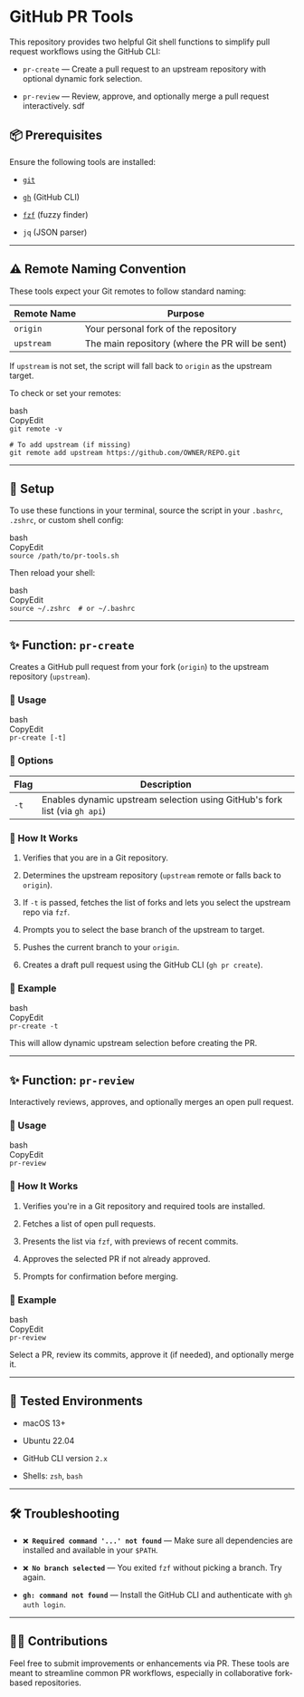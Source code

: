 
# **GitHub PR Tools**

This repository provides two helpful Git shell functions to simplify pull request workflows using the GitHub CLI:

* `pr-create` — Create a pull request to an upstream repository with optional dynamic fork selection.

* `pr-review` — Review, approve, and optionally merge a pull request interactively.
sdf


## **📦 Prerequisites**

Ensure the following tools are installed:

* [`git`](https://git-scm.com/)

* [`gh`](https://cli.github.com/) (GitHub CLI)

* [`fzf`](https://github.com/junegunn/fzf) (fuzzy finder)

* `jq` (JSON parser)

---

## **⚠️ Remote Naming Convention**

These tools expect your Git remotes to follow standard naming:

| Remote Name | Purpose |
| ----- | ----- |
| `origin` | Your personal fork of the repository |
| `upstream` | The main repository (where the PR will be sent) |

If `upstream` is not set, the script will fall back to `origin` as the upstream target.

To check or set your remotes:

bash  
CopyEdit  
`git remote -v`

`# To add upstream (if missing)`  
`git remote add upstream https://github.com/OWNER/REPO.git`

---

## **🔧 Setup**

To use these functions in your terminal, source the script in your `.bashrc`, `.zshrc`, or custom shell config:

bash  
CopyEdit  
`source /path/to/pr-tools.sh`

Then reload your shell:

bash  
CopyEdit  
`source ~/.zshrc  # or ~/.bashrc`

---

## **✨ Function: `pr-create`**

Creates a GitHub pull request from your fork (`origin`) to the upstream repository (`upstream`).

### **🔹 Usage**

bash  
CopyEdit  
`pr-create [-t]`

### **🔸 Options**

| Flag | Description |
| ----- | ----- |
| `-t` | Enables dynamic upstream selection using GitHub's fork list (via `gh api`) |

### **🧠 How It Works**

1. Verifies that you are in a Git repository.

2. Determines the upstream repository (`upstream` remote or falls back to `origin`).

3. If `-t` is passed, fetches the list of forks and lets you select the upstream repo via `fzf`.

4. Prompts you to select the base branch of the upstream to target.

5. Pushes the current branch to your `origin`.

6. Creates a draft pull request using the GitHub CLI (`gh pr create`).

### **📌 Example**

bash  
CopyEdit  
`pr-create -t`

This will allow dynamic upstream selection before creating the PR.

---

## **✨ Function: `pr-review`**

Interactively reviews, approves, and optionally merges an open pull request.

### **🔹 Usage**

bash  
CopyEdit  
`pr-review`

### **🧠 How It Works**

1. Verifies you're in a Git repository and required tools are installed.

2. Fetches a list of open pull requests.

3. Presents the list via `fzf`, with previews of recent commits.

4. Approves the selected PR if not already approved.

5. Prompts for confirmation before merging.

### **📌 Example**

bash  
CopyEdit  
`pr-review`

Select a PR, review its commits, approve it (if needed), and optionally merge it.

---

## **🧪 Tested Environments**

* macOS 13+

* Ubuntu 22.04

* GitHub CLI version `2.x`

* Shells: `zsh`, `bash`

---

## **🛠 Troubleshooting**

* **`❌ Required command '...' not found`** — Make sure all dependencies are installed and available in your `$PATH`.

* **`❌ No branch selected`** — You exited `fzf` without picking a branch. Try again.

* **`gh: command not found`** — Install the GitHub CLI and authenticate with `gh auth login`.

---

## **🧑‍💻 Contributions**

Feel free to submit improvements or enhancements via PR. These tools are meant to streamline common PR workflows, especially in collaborative fork-based repositories.


